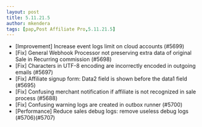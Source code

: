 ```yaml
---
layout: post
title: 5.11.21.5
author: mkendera
tags: [pap,Post Affiliate Pro,5.11.21.5]
---
```


- [Improvement] Increase event logs limit on cloud accounts (#5699)
- [Fix] General Webhook Processor not preserving extra data of original Sale in Recurring commission (#5698)
- [Fix] Characters in UTF-8 encoding are incorrectly encoded in outgoing emails (#5697)
- [Fix] Affiliate signup form: Data2 field is shown before the data1 field (#5695)
- [Fix] Confusing merchant notification if affiliate is not recognized in sale process (#5688)
- [Fix] Confusing warning logs are created in outbox runner (#5700)
- [Performance] Reduce sales debug logs: remove useless debug logs (#5706)(#5707)
